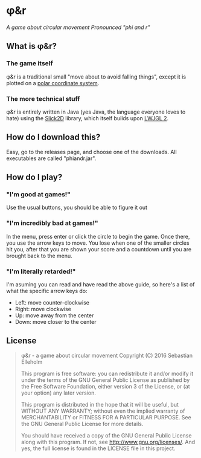 # φ&r
*A game about circular movement*
*Pronounced "phi and r"*
## What is φ&r?
### The game itself
φ&r is a traditional small "move about to avoid falling things", except it is plotted on a [polar coordinate system](https://en.wikipedia.org/wiki/Polar_coordinate_system).
### The more technical stuff
φ&r is entirely written in Java (yes Java, the language everyone loves to hate) using the [Slick2D]() library, which itself builds upon [LWJGL 2]().
## How do I download this?
Easy, go to the releases page, and choose one of the downloads. All executables are called "phiandr.jar".
## How do I play?
### "I'm good at games!"
Use the usual buttons, you should be able to figure it out
### "I'm incredibly bad at games!"
In the menu, press enter or click the circle to begin the game. Once there, you use the arrow keys to move. You lose when one of the smaller circles hit you, after that you are shown your score and a countdown until you are brought back to the menu.
### "I'm literally retarded!"
I'm asuming you can read and have read the above guide, so here's a list of what the specific arrow keys do:
* Left: move counter-clockwise
* Right: move clockwise
* Up: move away from the center
* Down: move closer to the center
## License
> φ&r - a game about circular movement
> Copyright (C) 2016  Sebastian Elleholm
> 
> This program is free software: you can redistribute it and/or modify
> it under the terms of the GNU General Public License as published by
> the Free Software Foundation, either version 3 of the License, or
> (at your option) any later version.
> 
> This program is distributed in the hope that it will be useful,
> but WITHOUT ANY WARRANTY; without even the implied warranty of
> MERCHANTABILITY or FITNESS FOR A PARTICULAR PURPOSE.  See the
> GNU General Public License for more details.
> 
> You should have received a copy of the GNU General Public License
> along with this program.  If not, see <http://www.gnu.org/licenses/>.
And yes, the full license is found in the LICENSE file in this project.